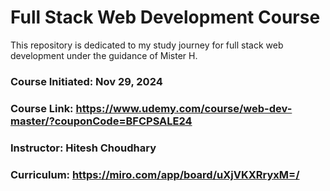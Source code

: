 # Full Stack Web Development Course
This repository is dedicated to my study journey for full stack web development under the guidance of Mister H.

### Course Initiated: Nov 29, 2024
### Course Link: https://www.udemy.com/course/web-dev-master/?couponCode=BFCPSALE24
### Instructor: Hitesh Choudhary
### Curriculum: https://miro.com/app/board/uXjVKXRryxM=/
